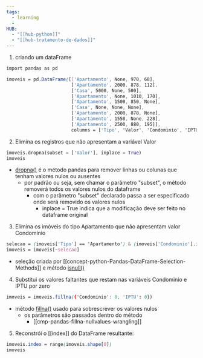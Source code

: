 ```yaml
---
tags:
  - learning
  - 
HUB:
  - "[[hub-python]]"
  - "[[hub-tratamento-de-dados]]"
---
```


1) criando um dataFrame
```css
import pandas as pd

imoveis = pd.DataFrame([['Apartamento', None, 970, 68], 
                        ['Apartamento', 2000, 878, 112], 
                        ['Casa', 5000, None, 500], 
                        ['Apartamento', None, 1010, 170], 
                        ['Apartamento', 1500, 850, None], 
                        ['Casa', None, None, None], 
                        ['Apartamento', 2000, 878, None], 
                        ['Apartamento', 1550, None, 228], 
                        ['Apartamento', 2500, 880, 195]], 
                        columns = ['Tipo', 'Valor', 'Condominio', 'IPTU'])
```

2) Elimina os registros que não apresentam a variável Valor
```python
imoveis.dropna(subset = ['Valor'], inplace = True)
imoveis
```
- [dropna()](https://pandas.pydata.org/docs/reference/api/pandas.DataFrame.dropna.html) é o método pandas para remover linhas ou colunas que tenham valores nulos ou ausentes
	- por padrão ou seja, sem chamar o parâmetro "subset", o método removerá todos os valores nulos do dataframe
		- com o parâmetro "subset" declarado passa a ser especificado onde será removido os valores nulos
			- inplace = True indica que a modificação deve ser feito no dataframe original


3) Elimina os imóveis do tipo Apartamento que não apresentam valor Condomínio
```css
selecao = (imoveis['Tipo'] == 'Apartamento') & (imoveis['Condominio'].isnull())
imoveis = imoveis[~selecao]
```
- seleção criada por [[concept-python-Pandas-DataFrame-Selection-Methods]] e método [isnull()](https://pandas.pydata.org/docs/reference/api/pandas.DataFrame.isnull.html)


4) Substitui os valores faltantes que restam nas variáveis Condominio e IPTU por zero
```css
imoveis = imoveis.fillna({'Condominio': 0, 'IPTU': 0})
```
- método [fillna()](https://pandas.pydata.org/docs/reference/api/pandas.DataFrame.fillna.html) usado para sobrescrever os valores nulos 
	- os parâmetros são passados dentro do método
		- [[cmp-pandas-fillna-nullvalues-wrangling]]

5) Reconstrói o [[index]] do DataFrame resultante:
```css
imoveis.index = range(imoveis.shape[0])
imoveis
```

